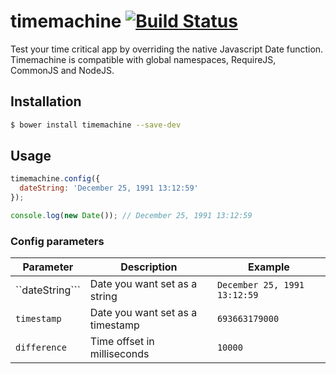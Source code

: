 timemachine [![Build Status](https://travis-ci.org/schickling/timemachine.png?branch=master)](https://travis-ci.org/schickling/timemachine)
===========

Test your time critical app by overriding the native Javascript Date function. Timemachine is compatible with global namespaces, RequireJS, CommonJS and NodeJS.

## Installation
```sh
$ bower install timemachine --save-dev
```

## Usage

```js
timemachine.config({
  dateString: 'December 25, 1991 13:12:59'
});

console.log(new Date()); // December 25, 1991 13:12:59
```

### Config parameters

Parameter 			| Description						| Example
---					| ---								| ---
``dateString```		| Date you want set as a string		| `December 25, 1991 13:12:59`
```timestamp```		| Date you want set as a timestamp	| `693663179000`
```difference```	| Time offset in milliseconds		| `10000`